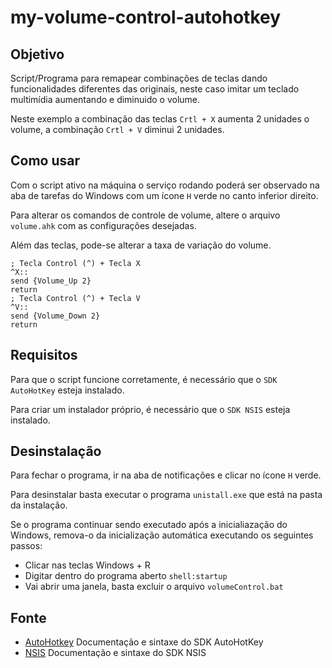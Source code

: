 # my-volume-control-autohotkey

## Objetivo

Script/Programa para remapear combinações de teclas dando funcionalidades diferentes das originais, neste caso imitar um teclado multimídia aumentando e diminuido o volume.

Neste exemplo a combinação das teclas `Crtl + X` aumenta 2 unidades o volume, a combinação `Crtl + V` diminui 2 unidades.

## Como usar

Com o script ativo na máquina o serviço rodando poderá ser observado na aba de tarefas do Windows com um ícone `H` verde no canto inferior direito.

Para alterar os comandos de controle de volume, altere o arquivo `volume.ahk` com as configurações desejadas. 

Além das teclas, pode-se alterar a taxa de variação do volume.

    ; Tecla Control (^) + Tecla X
    ^X::
    send {Volume_Up 2}
    return
    ; Tecla Control (^) + Tecla V
    ^V::
    send {Volume_Down 2}
    return

## Requisitos

Para que o script funcione corretamente, é necessário que o `SDK AutoHotKey` esteja instalado.

Para criar um instalador próprio, é necessário que o `SDK NSIS` esteja instalado.

## Desinstalação

  Para fechar o programa, ir na aba de notificações e clicar no ícone `H` verde.

  Para desinstalar basta executar o programa `unistall.exe` que está na pasta da instalação.

  Se o programa continuar sendo executado após a inicialiazação do Windows, remova-o da inicialização automática executando os seguintes passos:

   * Clicar nas teclas Windows + R
   * Digitar dentro do programa aberto `shell:startup`
   * Vai abrir uma janela, basta excluir o arquivo `volumeControl.bat`

## Fonte

* [AutoHotkey](https://www.autohotkey.com/) Documentação e sintaxe do SDK AutoHotKey
* [NSIS](https://nsis.sourceforge.io/Docs/) Documentação e sintaxe do SDK NSIS
  
